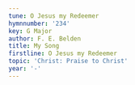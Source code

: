 ```yaml
---
tune: O Jesus my Redeemer
hymnnumber: '234'
key: G Major
author: F. E. Belden
title: My Song
firstline: O Jesus my Redeemer
topic: 'Christ: Praise to Christ'
year: '-'
---
```

